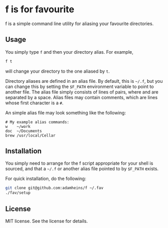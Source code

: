# f is for favourite
f is a simple command line utility for aliasing your favourite directories.

## Usage
You simply type `f` and then your directory alias. For example,
```bash
f t
```
will change your directory to the one aliased by `t`.

Directory aliases are defined in an alias file. By default, this is `~/.f`, but
you can change this by setting the `$F_PATH` environment variable to point to
another file. The alias file simply consists of lines of <alias> <path> pairs,
where <alias> and <path> are separated by a space. Alias files may contain
comments, which are lines whose first character is a `#`.

An simple alias file may look something like the following:
```
# My example alias commands:
w    ~/work
doc  ~/Documents
brew /usr/local/Cellar
```

## Installation
You simply need to arrange for the f script appropriate for your shell is
sourced, and that a `~/.f` or another alias file pointed to by `$F_PATH` exists.

For quick installation, do the following:
```bash
git clone git@github.com:adamheins/f ~/.fav
./fav/setup
```

## License
MIT license. See the license for details.
